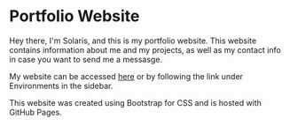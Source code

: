 # Portfolio Website
Hey there, I'm Solaris, and this is my portfolio website. This website contains information about me and my projects, as well as my contact info in case you want to send me a messasge.

My website can be accessed [here](https://animatorofsouls.github.io/Solaris-Viesseri/) or by following the link under Environments in the sidebar.

This website was created using Bootstrap for CSS and is hosted with GitHub Pages.
